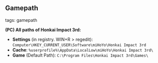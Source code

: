 ## Gamepath
tags: gamepath

**(PC) All paths of Honkai Impact 3rd:**
- **Settings** (in registry. WIN+R > regedit): `Computer\HKEY_CURRENT_USER\Software\miHoYo\Honkai Impact 3rd`
- **Cache**: `%userprofile%\AppData\LocalLow\miHoYo\Honkai Impact 3rd\`
- **Game** (Default Path): `C:\Program Files\Honkai Impact 3rd\Games\`